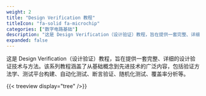 ```yaml
---
weight: 2
title: "Design Verification 教程"
titleIcon: "fa-solid fa-microchip"
categories: ["数字电路基础"]
description: "这是 Design Verification（设计验证）教程，旨在提供一套完整、详细的设计验证技术与方法。"
expanded: false
---
```


这是 Design Verification（设计验证）教程，旨在提供一套完整、详细的设计验证技术与方法。该系列教程涵盖了从基础概念到先进技术的广泛内容，包括验证方法学、测试平台构建、自动化测试、断言验证、随机化测试、覆盖率分析等。


{{< treeview
  display="tree"
/>}}
